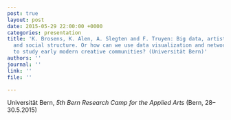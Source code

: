 ```yaml
---
post: true
layout: post
date: 2015-05-29 22:00:00 +0000
categories: presentation
title: 'K. Brosens, K. Alen, A. Slegten and F. Truyen: Big data, artistic production
  and social structure. Or how can we use data visualization and network analysis
  to study early modern creative communities? (Universität Bern)'
authors: ''
journal: ''
link: ''
file: ''

---
```

Universität Bern, _5th Bern Research Camp for the Applied Arts_ (Bern, 28–30.5.2015)